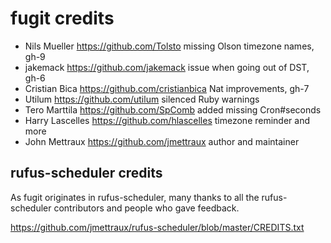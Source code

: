 
# fugit credits

* Nils Mueller https://github.com/Tolsto missing Olson timezone names, gh-9
* jakemack https://github.com/jakemack issue when going out of DST, gh-6
* Cristian Bica https://github.com/cristianbica Nat improvements, gh-7
* Utilum https://github.com/utilum silenced Ruby warnings
* Tero Marttila https://github.com/SpComb added missing Cron#seconds
* Harry Lascelles https://github.com/hlascelles timezone reminder and more
* John Mettraux https://github.com/jmettraux author and maintainer


## rufus-scheduler credits

As fugit originates in rufus-scheduler, many thanks to all the
rufus-scheduler contributors and people who gave feedback.

https://github.com/jmettraux/rufus-scheduler/blob/master/CREDITS.txt

